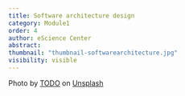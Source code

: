```yaml
---
title: Software architecture design
category: Module1
order: 4 
author: eScience Center
abstract: 
thumbnail: "thumbnail-softwarearchitecture.jpg"
visibility: visible
---
```



Photo by <a href="">TODO</a> on <a href="https://csharp-station.com/Tutorial/CSharp/Lesson19">Unsplash</a>
  
  
